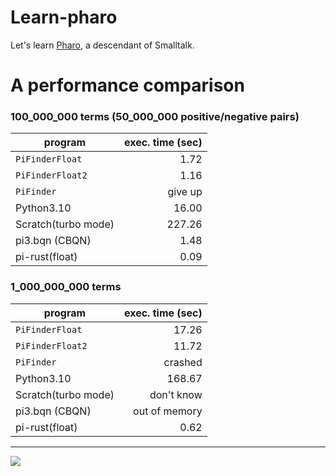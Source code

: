 # Learn-pharo
Let's learn [Pharo](https://github.com/pharo-project/pharo), a descendant of Smalltalk.

# A performance comparison

### 100_000_000 terms (50_000_000 positive/negative pairs)

| program         |exec. time (sec)|
|-----------------|---------------:|
| `PiFinderFloat` |           1.72 |
| `PiFinderFloat2`|           1.16 |
| `PiFinder`      |        give up |
| Python3.10      |          16.00 |
| Scratch(turbo mode) |     227.26 |
| pi3.bqn (CBQN) |            1.48 |
|  pi-rust(float) |           0.09 |

### 1_000_000_000 terms

| program         |exec. time (sec)|
|-----------------|---------------:|
| `PiFinderFloat` |          17.26 |
| `PiFinderFloat2`|          11.72 |
| `PiFinder`      |      crashed   |
| Python3.10      |         168.67 |
| Scratch(turbo mode) | don't know |
| pi3.bqn (CBQN)  |  out of memory |
|  pi-rust(float) |           0.62 |


------
![](https://user-images.githubusercontent.com/997855/227437677-6d08cb28-ac92-49fd-8347-900d551b84cb.png)
